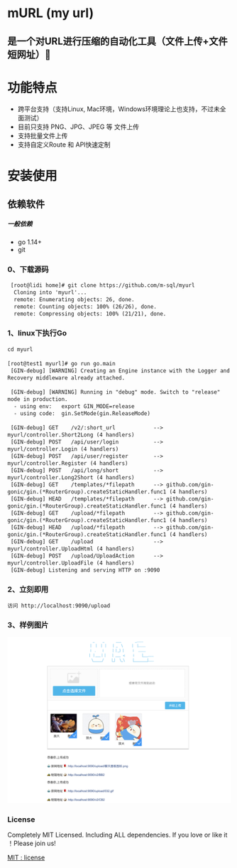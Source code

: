 #  mURL (my url)

## 是一个对URL进行压缩的自动化工具（文件上传+文件短网址）🚀

# 功能特点
* 跨平台支持（支持Linux, Mac环境，Windows环境理论上也支持，不过未全面测试）
* 目前只支持 PNG、JPG、JPEG 等 文件上传
* 支持批量文件上传
* 支持自定义Route 和 API快速定制

#  安装使用
## 依赖软件
##### 一般依赖
* go 1.14+
* git

### 0、下载源码
```linux
 [root@lidi home]# git clone https://github.com/m-sql/myurl
  Cloning into 'myurl'...
  remote: Enumerating objects: 26, done.
  remote: Counting objects: 100% (26/26), done.
  remote: Compressing objects: 100% (21/21), done.
```
### 1、linux下执行Go
``` linux
cd myurl

[root@test1 myurl]# go run go.main
 [GIN-debug] [WARNING] Creating an Engine instance with the Logger and Recovery middleware already attached.
 
 [GIN-debug] [WARNING] Running in "debug" mode. Switch to "release" mode in production.
  - using env:   export GIN_MODE=release
  - using code:  gin.SetMode(gin.ReleaseMode)
 
 [GIN-debug] GET    /v2/:short_url            --> myurl/controller.Short2Long (4 handlers)
 [GIN-debug] POST   /api/user/login           --> myurl/controller.Login (4 handlers)
 [GIN-debug] POST   /api/user/register        --> myurl/controller.Register (4 handlers)
 [GIN-debug] POST   /api/long/short           --> myurl/controller.Long2Short (4 handlers)
 [GIN-debug] GET    /templates/*filepath      --> github.com/gin-gonic/gin.(*RouterGroup).createStaticHandler.func1 (4 handlers)
 [GIN-debug] HEAD   /templates/*filepath      --> github.com/gin-gonic/gin.(*RouterGroup).createStaticHandler.func1 (4 handlers)
 [GIN-debug] GET    /upload/*filepath         --> github.com/gin-gonic/gin.(*RouterGroup).createStaticHandler.func1 (4 handlers)
 [GIN-debug] HEAD   /upload/*filepath         --> github.com/gin-gonic/gin.(*RouterGroup).createStaticHandler.func1 (4 handlers)
 [GIN-debug] GET    /upload                   --> myurl/controller.UploadHtml (4 handlers)
 [GIN-debug] POST   /upload/UploadAction      --> myurl/controller.UploadFile (4 handlers)
 [GIN-debug] Listening and serving HTTP on :9090

```
### 2、立刻即用

```linux
访问 http://localhost:9090/upload
```
### 3、样例图片
![MyUrl](https://github.com/m-sql/myurl/blob/master/doc/1.png)

### License
Completely MIT Licensed. Including ALL dependencies. If you love or like it ！Please join us!

[MIT : license](https://github.com/m-sql/myurl/blob/master/LICENSE)